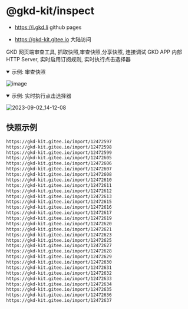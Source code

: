 # @gkd-kit/inspect

- <https://i.gkd.li> github pages

- <https://gkd-kit.gitee.io> 大陆访问

GKD 网页端审查工具, 抓取快照,审查快照,分享快照, 连接调试 GKD APP 内部 HTTP Server, 实时启用订阅规则, 实时执行点击选择器

<details open>
  <summary>示例: 审查快照</summary>

![image](https://github.com/gkd-kit/inspect/assets/38517192/f37ec43c-cb39-4745-ad5b-e11a02cc5c28)

</details>

<details open>
  <summary>示例: 实时执行点击选择器</summary>

![2023-09-02_14-12-08](https://github.com/gkd-kit/inspect/assets/38517192/af79f677-bac0-49a3-964c-6d4cace9d9c9)

</details>

## 快照示例

```txt
https://gkd-kit.gitee.io/import/12472597
https://gkd-kit.gitee.io/import/12472598
https://gkd-kit.gitee.io/import/12472599
https://gkd-kit.gitee.io/import/12472605
https://gkd-kit.gitee.io/import/12472606
https://gkd-kit.gitee.io/import/12472607
https://gkd-kit.gitee.io/import/12472608
https://gkd-kit.gitee.io/import/12472610
https://gkd-kit.gitee.io/import/12472611
https://gkd-kit.gitee.io/import/12472612
https://gkd-kit.gitee.io/import/12472613
https://gkd-kit.gitee.io/import/12472615
https://gkd-kit.gitee.io/import/12472616
https://gkd-kit.gitee.io/import/12472617
https://gkd-kit.gitee.io/import/12472619
https://gkd-kit.gitee.io/import/12472620
https://gkd-kit.gitee.io/import/12472621
https://gkd-kit.gitee.io/import/12472623
https://gkd-kit.gitee.io/import/12472625
https://gkd-kit.gitee.io/import/12472627
https://gkd-kit.gitee.io/import/12472628
https://gkd-kit.gitee.io/import/12472629
https://gkd-kit.gitee.io/import/12472630
https://gkd-kit.gitee.io/import/12472631
https://gkd-kit.gitee.io/import/12472632
https://gkd-kit.gitee.io/import/12472633
https://gkd-kit.gitee.io/import/12472634
https://gkd-kit.gitee.io/import/12472635
https://gkd-kit.gitee.io/import/12472636
https://gkd-kit.gitee.io/import/12472637
```
